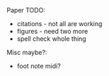 Paper TODO:
- citations - not all are working
- figures - need two more
- spell check whole thing

Misc maybe?:
- foot note midi?


